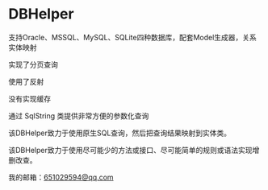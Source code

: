 # DBHelper
支持Oracle、MSSQL、MySQL、SQLite四种数据库，配套Model生成器，关系实体映射

实现了分页查询

使用了反射

没有实现缓存

通过 SqlString 类提供非常方便的参数化查询

该DBHelper致力于使用原生SQL查询，然后把查询结果映射到实体类。

该DBHelper致力于使用尽可能少的方法或接口、尽可能简单的规则或语法实现增删改查。

我的邮箱：651029594@qq.com
